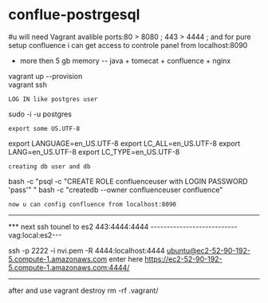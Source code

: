 # conflue-postrgesql

#u will need Vagrant avalible ports:80 > 8080 ; 443 > 4444 ; 
 and for pure setup confluence i can get access to controle panel from localhost:8090
+ more then 5 gb memory -- java + tomecat + confluence + nginx 

vagrant up --provision	 
vagrant ssh 

	LOG IN like postgres user 

sudo -i -u postgres

	export some US.UTF-8	

export LANGUAGE=en_US.UTF-8
export LC_ALL=en_US.UTF-8
export LANG=en_US.UTF-8
export LC_TYPE=en_US.UTF-8

	creating db user and db 

bash -c "psql -c \"CREATE ROLE confluenceuser with LOGIN PASSWORD 'pass'\" "
bash -c "createdb --owner confluenceuser  confluence"

	now u can config confluence from localhost:8090 

-----------------------------------------------------------------------------------

*** next ssh tounel to es2 443:4444:4444 
---------------------------vag:local:es2---

 ssh -p 2222 -i nvi.pem -R 4444:localhost:4444 ubuntu@ec2-52-90-192-5.compute-1.amazonaws.com
enter here 
https://ec2-52-90-192-5.compute-1.amazonaws.com:4444/

__________________________________
after and use 
vagrant destroy
rm -rf .vagrant/

